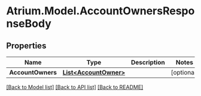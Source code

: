 # Atrium.Model.AccountOwnersResponseBody
## Properties

Name | Type | Description | Notes
------------ | ------------- | ------------- | -------------
**AccountOwners** | [**List&lt;AccountOwner&gt;**](AccountOwner.md) |  | [optional] 

[[Back to Model list]](../README.md#documentation-for-models) [[Back to API list]](../README.md#documentation-for-api-endpoints) [[Back to README]](../README.md)

